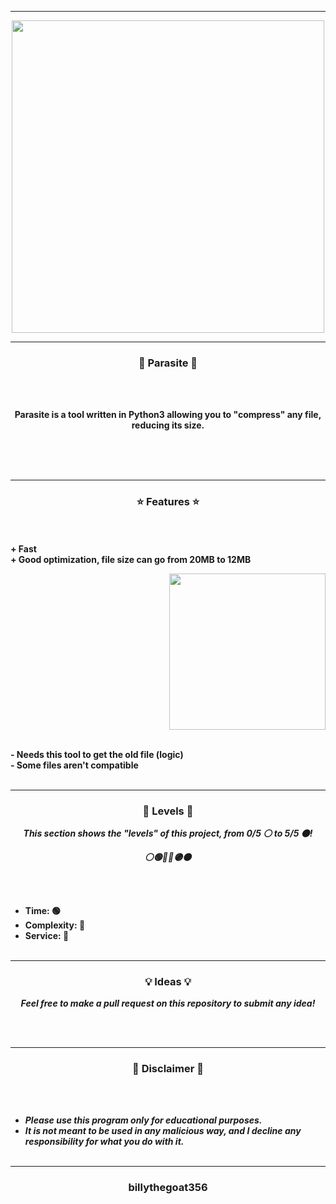 -----

<p align="center">
<img src="https://repository-images.githubusercontent.com/437662725/49b887df-c77c-4365-9d15-c3357d8148ad", width="500", height="500">
</p>

-----

### <p align="center">🦠 Parasite 🦠</p>

<br><br>
<p align="center">
<strong>
Parasite is a tool written in Python3 allowing you to "compress" any file, reducing its size.
<br><br><br>
</strong>
</p>
<br>

-----

### <p align="center">⭐ Features ⭐</p>

<br><br>
<strong>+ Fast</strong>
<br>
<strong>+ Good optimization, file size can go from 20MB to 12MB</strong>
<br>

<p align="right">
<img src="https://repository-images.githubusercontent.com/437662725/49b887df-c77c-4365-9d15-c3357d8148ad" width="250", height="250">
</p>

<br>
<strong>- Needs this tool to get the old file (logic)</strong>
<br>
<strong>- Some files aren't compatible</strong>
<br><br>

-----

### <p align="center">🎯 Levels 🎯</p>

<p align="center"><strong><i>This section shows the "levels" of this project, from 0/5 ⚪ to 5/5 ⚫!</i></strong</p>
<p align="center"><strong><i>⚪🟢🔵🔴🟣⚫</i></strong</p>

<br><br>
* Time: 🟢
* Complexity: 🔵
* Service: 🔵
<br><br>

-----

### <p align="center">💡 Ideas 💡</p>

<p align="center"><strong><i>Feel free to make a pull request on this repository to submit any idea!</i></strong</p>

<br><br>

-----

### <p align="center">📌 Disclaimer 📌</p>

<br><br>
* ***Please use this program only for educational purposes.***
* ***It is not meant to be used in any malicious way, and I decline any responsibility for what you do with it.***
<br><br>

-----

### <p align="center">billythegoat356</p>
